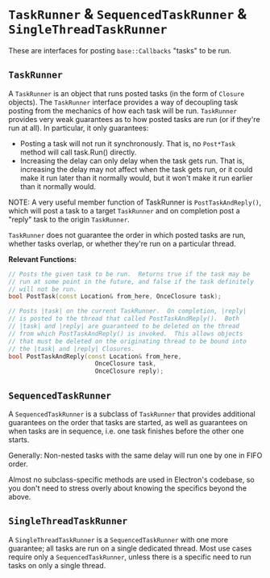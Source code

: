 # `TaskRunner` & `SequencedTaskRunner` & `SingleThreadTaskRunner`

These are interfaces for posting `base::Callbacks` "tasks" to be run.

## `TaskRunner`

A `TaskRunner` is an object that runs posted tasks (in the form of
`Closure` objects).  The `TaskRunner` interface provides a way of decoupling task posting from the mechanics of how each task will be
run.  `TaskRunner `provides very weak guarantees as to how posted
tasks are run (or if they're run at all).  In particular, it only
guarantees:
* Posting a task will not run it synchronously.  That is, no
  `Post*Task` method will call task.Run() directly.
* Increasing the delay can only delay when the task gets run.
  That is, increasing the delay may not affect when the task gets
  run, or it could make it run later than it normally would, but
  it won't make it run earlier than it normally would.

NOTE: A very useful member function of TaskRunner is `PostTaskAndReply()`, which will post a task to a target `TaskRunner` and on completion post a "reply" task to the origin `TaskRunner`.

`TaskRunner` does not guarantee the order in which posted tasks are
run, whether tasks overlap, or whether they're run on a particular
thread.

**Relevant Functions:**

```cpp
// Posts the given task to be run.  Returns true if the task may be
// run at some point in the future, and false if the task definitely
// will not be run.
bool PostTask(const Location& from_here, OnceClosure task);

// Posts |task| on the current TaskRunner.  On completion, |reply|
// is posted to the thread that called PostTaskAndReply().  Both
// |task| and |reply| are guaranteed to be deleted on the thread
// from which PostTaskAndReply() is invoked.  This allows objects
// that must be deleted on the originating thread to be bound into
// the |task| and |reply| Closures.
bool PostTaskAndReply(const Location& from_here,
                        OnceClosure task,
                        OnceClosure reply);
```

## `SequencedTaskRunner`

A `SequencedTaskRunner` is a subclass of `TaskRunner` that provides
additional guarantees on the order that tasks are started, as well
as guarantees on when tasks are in sequence, i.e. one task finishes
before the other one starts.

Generally: Non-nested tasks with the same delay will run one by one in FIFO order.

Almost no subclass-specific methods are used in Electron's codebase, so you don't need to stress overly about knowing the specifics beyond the above.

## `SingleThreadTaskRunner`

A `SingleThreadTaskRunner` is a `SequencedTaskRunner` with one more
guarantee; all tasks are run on a single dedicated
thread.  Most use cases require only a `SequencedTaskRunner`, unless
there is a specific need to run tasks on only a single thread.
